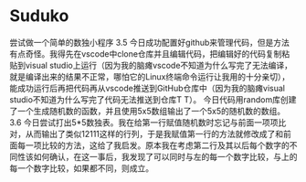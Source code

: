# Suduko
尝试做一个简单的数独小程序
3.5
今日成功配置好github来管理代码，但是方法有点奇怪。我得先在vscode中clone仓库并且编辑代码，把编辑好的代码复制粘贴到visual studio上运行（因为我的脑瘫vscode不知道为什么写完了无法编译，就是编译出来的结果不正常，哪怕它的Linux终端命令运行让我用的十分亲切），能成功运行后再把代码再从vscode推送到GitHub仓库中（因为我的脑瘫visual studio不知道为什么写完了代码无法推送到仓库T T）。
今日代码用random库创建了一个生成随机数的函数，并且使用5x5数组输出了一个5x5的随机数的数组。
3.6
今日尝试打出5*5数独表。我在给第一行赋值随机数时忘记与前面一项项比对，从而输出了类似12111这样的行列，于是我赋值第一行的方法就修改成了和前面每一项比较的方法，这给了我启发。原本我在考虑第二行及其以后每个数字的不同性该如何确认，在这一事后，我发现了可以同时与左的每一个数字比较，与上的每一个数字比较，如果都不同，则成立。
